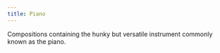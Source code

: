 ```yaml
---
title: Piano
---
```


Compositions containing the hunky but versatile instrument commonly known as the piano.
